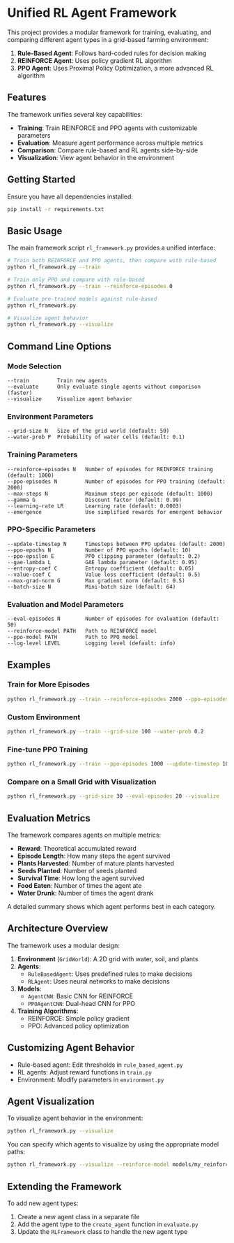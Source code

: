 # Unified RL Agent Framework

This project provides a modular framework for training, evaluating, and comparing different agent types in a grid-based farming environment:

1. **Rule-Based Agent**: Follows hard-coded rules for decision making
2. **REINFORCE Agent**: Uses policy gradient RL algorithm
3. **PPO Agent**: Uses Proximal Policy Optimization, a more advanced RL algorithm

## Features

The framework unifies several key capabilities:

- **Training**: Train REINFORCE and PPO agents with customizable parameters
- **Evaluation**: Measure agent performance across multiple metrics
- **Comparison**: Compare rule-based and RL agents side-by-side
- **Visualization**: View agent behavior in the environment

## Getting Started

Ensure you have all dependencies installed:

```bash
pip install -r requirements.txt
```

## Basic Usage

The main framework script `rl_framework.py` provides a unified interface:

```bash
# Train both REINFORCE and PPO agents, then compare with rule-based
python rl_framework.py --train

# Train only PPO and compare with rule-based
python rl_framework.py --train --reinforce-episodes 0

# Evaluate pre-trained models against rule-based
python rl_framework.py

# Visualize agent behavior
python rl_framework.py --visualize
```

## Command Line Options

### Mode Selection
```
--train         Train new agents
--evaluate      Only evaluate single agents without comparison (faster)
--visualize     Visualize agent behavior
```

### Environment Parameters
```
--grid-size N   Size of the grid world (default: 50)
--water-prob P  Probability of water cells (default: 0.1)
```

### Training Parameters
```
--reinforce-episodes N   Number of episodes for REINFORCE training (default: 1000)
--ppo-episodes N         Number of episodes for PPO training (default: 2000)
--max-steps N            Maximum steps per episode (default: 1000)
--gamma G                Discount factor (default: 0.99)
--learning-rate LR       Learning rate (default: 0.0003)
--emergence              Use simplified rewards for emergent behavior
```

### PPO-Specific Parameters
```
--update-timestep N      Timesteps between PPO updates (default: 2000)
--ppo-epochs N           Number of PPO epochs (default: 10)
--ppo-epsilon E          PPO clipping parameter (default: 0.2)
--gae-lambda L           GAE lambda parameter (default: 0.95)
--entropy-coef C         Entropy coefficient (default: 0.05)
--value-coef C           Value loss coefficient (default: 0.5)
--max-grad-norm G        Max gradient norm (default: 0.5)
--batch-size N           Mini-batch size (default: 64)
```

### Evaluation and Model Parameters
```
--eval-episodes N        Number of episodes for evaluation (default: 50)
--reinforce-model PATH   Path to REINFORCE model
--ppo-model PATH         Path to PPO model
--log-level LEVEL        Logging level (default: info)
```

## Examples

### Train for More Episodes

```bash
python rl_framework.py --train --reinforce-episodes 2000 --ppo-episodes 4000
```

### Custom Environment

```bash
python rl_framework.py --train --grid-size 100 --water-prob 0.2
```

### Fine-tune PPO Training

```bash
python rl_framework.py --train --ppo-episodes 1000 --update-timestep 1000 --ppo-epochs 15 --entropy-coef 0.1
```

### Compare on a Small Grid with Visualization

```bash
python rl_framework.py --grid-size 30 --eval-episodes 20 --visualize
```

## Evaluation Metrics

The framework compares agents on multiple metrics:

- **Reward**: Theoretical accumulated reward
- **Episode Length**: How many steps the agent survived
- **Plants Harvested**: Number of mature plants harvested
- **Seeds Planted**: Number of seeds planted
- **Survival Time**: How long the agent survived
- **Food Eaten**: Number of times the agent ate
- **Water Drunk**: Number of times the agent drank

A detailed summary shows which agent performs best in each category.

## Architecture Overview

The framework uses a modular design:

1. **Environment** (`GridWorld`): A 2D grid with water, soil, and plants
2. **Agents**:
   - `RuleBasedAgent`: Uses predefined rules to make decisions
   - `RLAgent`: Uses neural networks to make decisions
3. **Models**:
   - `AgentCNN`: Basic CNN for REINFORCE
   - `PPOAgentCNN`: Dual-head CNN for PPO
4. **Training Algorithms**:
   - REINFORCE: Simple policy gradient
   - PPO: Advanced policy optimization

## Customizing Agent Behavior

- Rule-based agent: Edit thresholds in `rule_based_agent.py`
- RL agents: Adjust reward functions in `train.py`
- Environment: Modify parameters in `environment.py`

## Agent Visualization

To visualize agent behavior in the environment:

```bash
python rl_framework.py --visualize
```

You can specify which agents to visualize by using the appropriate model paths:

```bash
python rl_framework.py --visualize --reinforce-model models/my_reinforce_model.pth --ppo-model models/my_ppo_model.pth
```

## Extending the Framework

To add new agent types:
1. Create a new agent class in a separate file
2. Add the agent type to the `create_agent` function in `evaluate.py`
3. Update the `RLFramework` class to handle the new agent type 